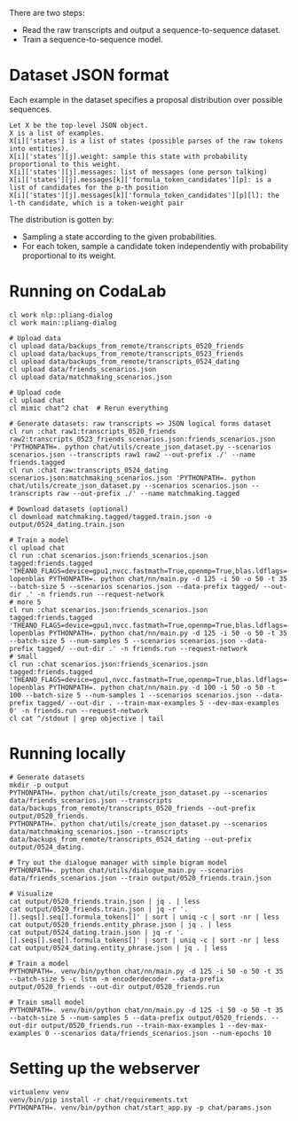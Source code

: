 There are two steps:

- Read the raw transcripts and output a sequence-to-sequence dataset.
- Train a sequence-to-sequence model.

# Dataset JSON format

Each example in the dataset specifies a proposal distribution over possible sequences.

    Let X be the top-level JSON object.
    X is a list of examples.
    X[i]['states'] is a list of states (possible parses of the raw tokens into entities).
    X[i]['states'][j].weight: sample this state with probability proportional to this weight.
    X[i]['states'][j].messages: list of messages (one person talking)
    X[i]['states'][j].messages[k]['formula_token_candidates'][p]: is a list of candidates for the p-th position
    X[i]['states'][j].messages[k]['formula_token_candidates'][p][l]: the l-th candidate, which is a token-weight pair

The distribution is gotten by:

- Sampling a state according to the given probabilities.
- For each token, sample a candidate token independently with probability proportional to its weight.

# Running on CodaLab

    cl work nlp::pliang-dialog
    cl work main::pliang-dialog

    # Upload data
    cl upload data/backups_from_remote/transcripts_0520_friends
    cl upload data/backups_from_remote/transcripts_0523_friends
    cl upload data/backups_from_remote/transcripts_0524_dating
    cl upload data/friends_scenarios.json
    cl upload data/matchmaking_scenarios.json

    # Upload code
    cl upload chat
    cl mimic chat^2 chat  # Rerun everything

    # Generate datasets: raw transcripts => JSON logical forms dataset
    cl run :chat raw1:transcripts_0520_friends raw2:transcripts_0523_friends scenarios.json:friends_scenarios.json 'PYTHONPATH=. python chat/utils/create_json_dataset.py --scenarios scenarios.json --transcripts raw1 raw2 --out-prefix ./' --name friends.tagged
    cl run :chat raw:transcripts_0524_dating scenarios.json:matchmaking_scenarios.json 'PYTHONPATH=. python chat/utils/create_json_dataset.py --scenarios scenarios.json --transcripts raw --out-prefix ./' --name matchmaking.tagged

    # Download datasets (optional)
    cl download matchmaking.tagged/tagged.train.json -o output/0524_dating.train.json

    # Train a model
    cl upload chat
    cl run :chat scenarios.json:friends_scenarios.json tagged:friends.tagged 'THEANO_FLAGS=device=gpu1,nvcc.fastmath=True,openmp=True,blas.ldflags=-lopenblas PYTHONPATH=. python chat/nn/main.py -d 125 -i 50 -o 50 -t 35 --batch-size 5 --scenarios scenarios.json --data-prefix tagged/ --out-dir .' -n friends.run --request-network
    # more 5
    cl run :chat scenarios.json:friends_scenarios.json tagged:friends.tagged 'THEANO_FLAGS=device=gpu1,nvcc.fastmath=True,openmp=True,blas.ldflags=-lopenblas PYTHONPATH=. python chat/nn/main.py -d 125 -i 50 -o 50 -t 35 --batch-size 5 --num-samples 5 --scenarios scenarios.json --data-prefix tagged/ --out-dir .' -n friends.run --request-network
    # small
    cl run :chat scenarios.json:friends_scenarios.json tagged:friends.tagged 'THEANO_FLAGS=device=gpu1,nvcc.fastmath=True,openmp=True,blas.ldflags=-lopenblas PYTHONPATH=. python chat/nn/main.py -d 100 -i 50 -o 50 -t 100 --batch-size 5 --num-samples 1 --scenarios scenarios.json --data-prefix tagged/ --out-dir . --train-max-examples 5 --dev-max-examples 0' -n friends.run --request-network
    cl cat ^/stdout | grep objective | tail

# Running locally

    # Generate datasets
    mkdir -p output
    PYTHONPATH=. python chat/utils/create_json_dataset.py --scenarios data/friends_scenarios.json --transcripts data/backups_from_remote/transcripts_0520_friends --out-prefix output/0520_friends.
    PYTHONPATH=. python chat/utils/create_json_dataset.py --scenarios data/matchmaking_scenarios.json --transcripts data/backups_from_remote/transcripts_0524_dating --out-prefix output/0524_dating.

    # Try out the dialogue manager with simple bigram model
    PYTHONPATH=. python chat/utils/dialogue_main.py --scenarios data/friends_scenarios.json --train output/0520_friends.train.json

    # Visualize
    cat output/0520_friends.train.json | jq . | less
    cat output/0520_friends.train.json | jq -r '.[].seqs[].seq[].formula_tokens[]' | sort | uniq -c | sort -nr | less
    cat output/0520_friends.entity_phrase.json | jq . | less
    cat output/0524_dating.train.json | jq -r '.[].seqs[].seq[].formula_tokens[]' | sort | uniq -c | sort -nr | less
    cat output/0524_dating.entity_phrase.json | jq . | less

    # Train a model
    PYTHONPATH=. venv/bin/python chat/nn/main.py -d 125 -i 50 -o 50 -t 35 --batch-size 5 -c lstm -m encoderdecoder --data-prefix output/0520_friends --out-dir output/0520_friends.run

    # Train small model
    PYTHONPATH=. venv/bin/python chat/nn/main.py -d 125 -i 50 -o 50 -t 35 --batch-size 5 --num-samples 5 --data-prefix output/0520_friends. --out-dir output/0520_friends.run --train-max-examples 1 --dev-max-examples 0 --scenarios data/friends_scenarios.json --num-epochs 10

# Setting up the webserver

    virtualenv venv
    venv/bin/pip install -r chat/requirements.txt
    PYTHONPATH=. venv/bin/python chat/start_app.py -p chat/params.json
